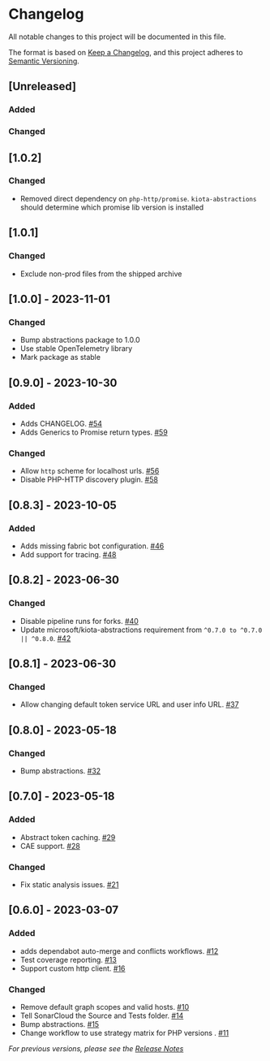 # Changelog

All notable changes to this project will be documented in this file.

The format is based on [Keep a Changelog](https://keepachangelog.com/en/1.0.0/),
and this project adheres to [Semantic Versioning](https://semver.org/spec/v2.0.0.html).

## [Unreleased]

### Added

### Changed

## [1.0.2]

### Changed
- Removed direct dependency on `php-http/promise`. `kiota-abstractions` should determine which promise lib version is installed

## [1.0.1]

### Changed
- Exclude non-prod files from the shipped archive

## [1.0.0] - 2023-11-01

### Changed
- Bump abstractions package to 1.0.0
- Use stable OpenTelemetry library
- Mark package as stable

## [0.9.0] - 2023-10-30

### Added
- Adds CHANGELOG. [#54](https://github.com/microsoft/kiota-authentication-phpleague-php/pull/54)
- Adds Generics to Promise return types. [#59](https://github.com/microsoft/kiota-authentication-phpleague-php/pull/59)

### Changed
- Allow `http` scheme for localhost urls. [#56](https://github.com/microsoft/kiota-authentication-phpleague-php/pull/56)
- Disable PHP-HTTP discovery plugin. [#58](https://github.com/microsoft/kiota-authentication-phpleague-php/pull/58)

## [0.8.3] - 2023-10-05

### Added
- Adds missing fabric bot configuration. [#46](https://github.com/microsoft/kiota-authentication-phpleague-php/pull/46)
- Add support for tracing. [#48](https://github.com/microsoft/kiota-authentication-phpleague-php/pull/48)

## [0.8.2] - 2023-06-30

### Changed
- Disable pipeline runs for forks. [#40](https://github.com/microsoft/kiota-authentication-phpleague-php/pull/40)
- Update microsoft/kiota-abstractions requirement from `^0.7.0 to ^0.7.0 || ^0.8.0`. [#42](https://github.com/microsoft/kiota-authentication-phpleague-php/pull/42)

## [0.8.1] - 2023-06-30

### Changed
- Allow changing default token service URL and user info URL. [#37](https://github.com/microsoft/kiota-authentication-phpleague-php/pull/37)

## [0.8.0] - 2023-05-18

### Changed
- Bump abstractions. [#32](https://github.com/microsoft/kiota-authentication-phpleague-php/pull/32)

## [0.7.0] - 2023-05-18

### Added
- Abstract token caching. [#29](https://github.com/microsoft/kiota-authentication-phpleague-php/pull/29)
- CAE support. [#28](https://github.com/microsoft/kiota-authentication-phpleague-php/pull/29)

### Changed
- Fix static analysis issues. [#21](https://github.com/microsoft/kiota-authentication-phpleague-php/pull/21)

## [0.6.0] - 2023-03-07

### Added
- adds dependabot auto-merge and conflicts workflows. [#12](https://github.com/microsoft/kiota-authentication-phpleague-php/pull/12)
- Test coverage reporting. [#13](https://github.com/microsoft/kiota-authentication-phpleague-php/pull/13)
- Support custom http client. [#16](https://github.com/microsoft/kiota-authentication-phpleague-php/pull/16)

### Changed
- Remove default graph scopes and valid hosts. [#10](https://github.com/microsoft/kiota-authentication-phpleague-php/pull/10)
- Tell SonarCloud the Source and Tests folder. [#14](https://github.com/microsoft/kiota-authentication-phpleague-php/pull/14)
- Bump abstractions. [#15](https://github.com/microsoft/kiota-authentication-phpleague-php/pull/15)
- Change workflow to use strategy matrix for PHP versions . [#11](https://github.com/microsoft/kiota-authentication-phpleague-php/pull/11)


*For previous versions, please see the [Release Notes](https://github.com/microsoft/kiota-authentication-phpleague-php/releases)*
